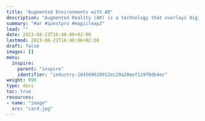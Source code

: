 ```yaml
---
title: "Augmented Environments with AR"
description: "Augmented Reality (AR) is a technology that overlays digital information, such as images, videos, 3D models, or text, onto the real-world environment. Augmented environments with AR have a wide range of use-cases across various industries and applications"
summary: "#ar #questpro #magicleap2"
lead: ""
date: 2023-08-23T16:40:06+02:00
lastmod: 2023-08-23T16:40:06+02:00
draft: false
images: []
menu:
  inspire:
    parent: "inspire"
    identifier: "industry-104569020912ec29a20eef119f0db4ec"
weight: 999
type: docs
toc: true
resources:
- name: "image"
  src: "card.jpg"
---
```

